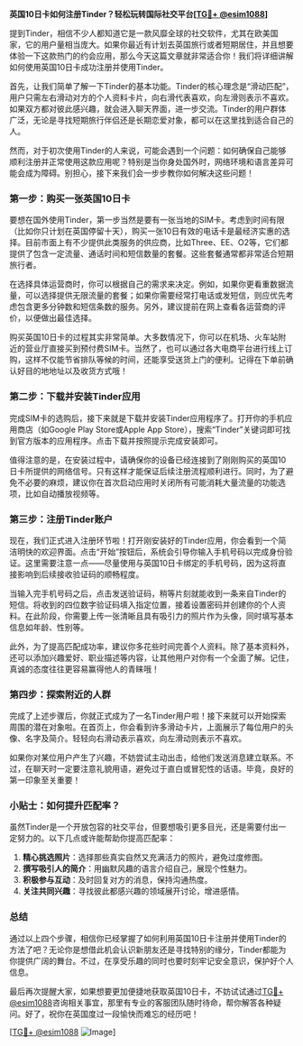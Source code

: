 **英国10日卡如何注册Tinder？轻松玩转国际社交平台[[TG💪+ @esim1088](https://t.me/s/esim1088)]**

提到Tinder，相信不少人都知道它是一款风靡全球的社交软件，尤其在欧美国家，它的用户量相当庞大。如果你最近有计划去英国旅行或者短期居住，并且想要体验一下这款热门的约会应用，那么今天这篇文章就非常适合你！我们将详细讲解如何使用英国10日卡成功注册并使用Tinder。

首先，让我们简单了解一下Tinder的基本功能。Tinder的核心理念是“滑动匹配”，用户只需左右滑动对方的个人资料卡片，向右滑代表喜欢，向左滑则表示不喜欢。如果双方都对彼此感兴趣，就会进入聊天界面，进一步交流。Tinder的用户群体广泛，无论是寻找短期旅行伴侣还是长期恋爱对象，都可以在这里找到适合自己的人。

然而，对于初次使用Tinder的人来说，可能会遇到一个问题：如何确保自己能够顺利注册并正常使用这款应用呢？特别是当你身处国外时，网络环境和语言差异可能会成为障碍。别担心，接下来我们会一步步教你如何解决这些问题！

### 第一步：购买一张英国10日卡

要想在国外使用Tinder，第一步当然是要有一张当地的SIM卡。考虑到时间有限（比如你只计划在英国停留十天），购买一张10日有效的电话卡是最经济实惠的选择。目前市面上有不少提供此类服务的供应商，比如Three、EE、O2等，它们都提供了包含一定流量、通话时间和短信数量的套餐。这些套餐通常都非常适合短期旅行者。

在选择具体运营商时，你可以根据自己的需求来决定。例如，如果你更看重数据流量，可以选择提供无限流量的套餐；如果你需要经常打电话或发短信，则应优先考虑包含更多分钟数和短信条数的服务。另外，建议提前在网上查看各运营商的评价，以便做出最佳选择。

购买英国10日卡的过程其实非常简单。大多数情况下，你可以在机场、火车站附近的营业厅直接买到预付费SIM卡。当然了，也可以通过各大电商平台进行线上订购，这样不仅能节省排队等候的时间，还能享受送货上门的便利。记得在下单前确认好目的地地址以及收货方式哦！

### 第二步：下载并安装Tinder应用

完成SIM卡的选购后，接下来就是下载并安装Tinder应用程序了。打开你的手机应用商店（如Google Play Store或Apple App Store），搜索“Tinder”关键词即可找到官方版本的应用程序。点击下载并按照提示完成安装即可。

值得注意的是，在安装过程中，请确保你的设备已经连接到了刚刚购买的英国10日卡所提供的网络信号。只有这样才能保证后续注册流程顺利进行。同时，为了避免不必要的麻烦，建议你在首次启动应用时关闭所有可能消耗大量流量的功能选项，比如自动播放视频等。

### 第三步：注册Tinder账户

现在，我们正式进入注册环节啦！打开刚安装好的Tinder应用，你会看到一个简洁明快的欢迎界面。点击“开始”按钮后，系统会引导你输入手机号码以完成身份验证。这里需要注意一点——尽量使用与英国10日卡绑定的手机号码，因为这将直接影响到后续接收验证码的顺畅程度。

当输入完手机号码之后，点击发送验证码，稍等片刻就能收到一条来自Tinder的短信。将收到的四位数字验证码填入指定位置，接着设置密码并创建你的个人资料。在此阶段，你需要上传一张清晰且具有吸引力的照片作为头像，同时填写基本信息如年龄、性别等。

此外，为了提高匹配成功率，建议你多花些时间完善个人资料。除了基本资料外，还可以添加兴趣爱好、职业描述等内容，让其他用户对你有一个全面了解。记住，真诚的态度往往更容易赢得他人的青睐哦！

### 第四步：探索附近的人群

完成了上述步骤后，你就正式成为了一名Tinder用户啦！接下来就可以开始探索周围的潜在对象啦。在首页上，你会看到许多滑动卡片，上面展示了每位用户的头像、名字及简介。轻轻向右滑动表示喜欢，向左滑动则表示不喜欢。

如果你对某位用户产生了兴趣，不妨尝试主动出击，给他们发送消息建立联系。不过，在聊天时一定要注意礼貌用语，避免过于直白或冒犯性的话语。毕竟，良好的第一印象至关重要！

### 小贴士：如何提升匹配率？

虽然Tinder是一个开放包容的社交平台，但要想吸引更多目光，还是需要付出一定努力的。以下几点或许能帮助你提高匹配率：

1. **精心挑选照片**：选择那些真实自然又充满活力的照片，避免过度修图。
2. **撰写吸引人的简介**：用幽默风趣的语言介绍自己，展现个性魅力。
3. **积极参与互动**：及时回复对方的消息，保持沟通热度。
4. **关注共同兴趣**：寻找彼此都感兴趣的领域展开讨论，增进感情。

### 总结

通过以上四个步骤，相信你已经掌握了如何利用英国10日卡注册并使用Tinder的方法了吧？无论你是想借此机会认识新朋友还是寻找特别的缘分，Tinder都能为你提供广阔的舞台。不过，在享受乐趣的同时也要时刻牢记安全意识，保护好个人信息。

最后再次提醒大家，如果想要更加便捷地获取英国10日卡，不妨试试通过[TG💪+ @esim1088](https://t.me/s/esim1088)咨询相关事宜，那里有专业的客服团队随时待命，帮你解答各种疑问。好了，祝你在英国度过一段愉快而难忘的经历吧！

[[TG💪+ @esim1088](https://t.me/s/esim1088) ![Image](https://i.postimg.cc/4NQfJmqS/Snipaste-2025-05-13-00-14-12.png)]